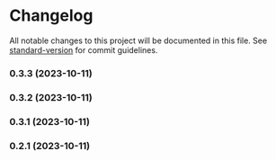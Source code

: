 # Changelog

All notable changes to this project will be documented in this file. See [standard-version](https://github.com/conventional-changelog/standard-version) for commit guidelines.

### 0.3.3 (2023-10-11)

### 0.3.2 (2023-10-11)

### 0.3.1 (2023-10-11)

### 0.2.1 (2023-10-11)
